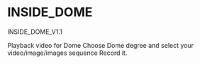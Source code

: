 # INSIDE_DOME
INSIDE_DOME_V1.1

Playback video for Dome
Choose Dome degree and select your video/image/images sequence
Record it.

